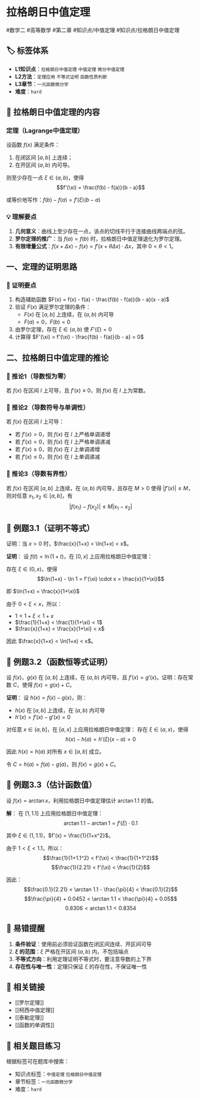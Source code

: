 # 拉格朗日中值定理

#数学二 #高等数学 #第二章 #知识点/中值定理 #知识点/拉格朗日中值定理

## 🏷️ 标签体系
- **L1知识点**：`拉格朗日中值定理` `中值定理` `微分中值定理`
- **L2方法**：`定理应用` `不等式证明` `函数性质判断`
- **L3章节**：`一元函数微分学`
- **难度**：`hard`

## 📖 拉格朗日中值定理的内容

### 定理（Lagrange中值定理）
设函数 $f(x)$ 满足条件：
1. 在闭区间 $[a,b]$ 上连续；
2. 在开区间 $(a,b)$ 内可导。

则至少存在一点 $\xi \in (a,b)$，使得
$$f'(\xi) = \frac{f(b) - f(a)}{b - a}$$

或等价地写作：$f(b) - f(a) = f'(\xi)(b - a)$

### 💡 理解要点
1. **几何意义**：曲线上至少存在一点，该点的切线平行于连接曲线两端点的弦。
2. **罗尔定理的推广**：当 $f(a) = f(b)$ 时，拉格朗日中值定理退化为罗尔定理。
3. **有限增量公式**：$f(x + \Delta x) - f(x) = f'(x + \theta\Delta x) \cdot \Delta x$，其中 $0 < \theta < 1$。

## 一、定理的证明思路

### 🔑 证明要点
1. 构造辅助函数 $F(x) = f(x) - f(a) - \frac{f(b) - f(a)}{b - a}(x - a)$
2. 验证 $F(x)$ 满足罗尔定理的条件：
   - $F(x)$ 在 $[a,b]$ 上连续，在 $(a,b)$ 内可导
   - $F(a) = 0$，$F(b) = 0$
3. 由罗尔定理，存在 $\xi \in (a,b)$ 使 $F'(\xi) = 0$
4. 计算得 $F'(\xi) = f'(\xi) - \frac{f(b) - f(a)}{b - a} = 0$

## 二、拉格朗日中值定理的推论

### 📖 推论1（导数恒为零）
若 $f(x)$ 在区间 $I$ 上可导，且 $f'(x) \equiv 0$，则 $f(x)$ 在 $I$ 上为常数。

### 📖 推论2（导数符号与单调性）
若 $f(x)$ 在区间 $I$ 上可导：
- 若 $f'(x) > 0$，则 $f(x)$ 在 $I$ 上严格单调递增
- 若 $f'(x) < 0$，则 $f(x)$ 在 $I$ 上严格单调递减
- 若 $f'(x) \geq 0$，则 $f(x)$ 在 $I$ 上单调递增
- 若 $f'(x) \leq 0$，则 $f(x)$ 在 $I$ 上单调递减

### 📖 推论3（导数有界性）
若 $f(x)$ 在区间 $[a,b]$ 上连续，在 $(a,b)$ 内可导，且存在 $M > 0$ 使得 $|f'(x)| \leq M$，则对任意 $x_1, x_2 \in [a,b]$，有
$$|f(x_1) - f(x_2)| \leq M|x_1 - x_2|$$

## 📐 例题3.1（证明不等式）
证明：当 $x > 0$ 时，$\frac{x}{1+x} < \ln(1+x) < x$。

**证明**：
设 $f(t) = \ln(1+t)$，在 $[0,x]$ 上应用拉格朗日中值定理：

存在 $\xi \in (0,x)$，使得
$$\ln(1+x) - \ln 1 = f'(\xi) \cdot x = \frac{x}{1+\xi}$$

即 $\ln(1+x) = \frac{x}{1+\xi}$

由于 $0 < \xi < x$，所以：
- $1 < 1 + \xi < 1 + x$
- $\frac{1}{1+x} < \frac{1}{1+\xi} < 1$
- $\frac{x}{1+x} < \frac{x}{1+\xi} < x$

因此 $\frac{x}{1+x} < \ln(1+x) < x$。

## 📐 例题3.2（函数恒等式证明）
设 $f(x)$，$g(x)$ 在 $[a,b]$ 上连续，在 $(a,b)$ 内可导，且 $f'(x) = g'(x)$。证明：存在常数 $C$，使得 $f(x) = g(x) + C$。

**证明**：
设 $h(x) = f(x) - g(x)$，则：
- $h(x)$ 在 $[a,b]$ 上连续，在 $(a,b)$ 内可导
- $h'(x) = f'(x) - g'(x) = 0$

对任意 $x \in (a,b]$，在 $[a,x]$ 上应用拉格朗日中值定理：
存在 $\xi \in (a,x)$，使得
$$h(x) - h(a) = h'(\xi)(x-a) = 0$$

因此 $h(x) = h(a)$ 对所有 $x \in [a,b]$ 成立。

令 $C = h(a) = f(a) - g(a)$，则 $f(x) = g(x) + C$。

## 📐 例题3.3（估计函数值）
设 $f(x) = \arctan x$，利用拉格朗日中值定理估计 $\arctan 1.1$ 的值。

**解**：
在 $[1, 1.1]$ 上应用拉格朗日中值定理：
$$\arctan 1.1 - \arctan 1 = f'(\xi) \cdot 0.1$$

其中 $\xi \in (1, 1.1)$，$f'(x) = \frac{1}{1+x^2}$。

由于 $1 < \xi < 1.1$，所以：
$$\frac{1}{1+1.1^2} < f'(\xi) < \frac{1}{1+1^2}$$
$$\frac{1}{2.21} < f'(\xi) < \frac{1}{2}$$

因此：
$$\frac{0.1}{2.21} < \arctan 1.1 - \frac{\pi}{4} < \frac{0.1}{2}$$
$$\frac{\pi}{4} + 0.0452 < \arctan 1.1 < \frac{\pi}{4} + 0.05$$
$$0.8306 < \arctan 1.1 < 0.8354$$

## 🎯 易错提醒
1. **条件验证**：使用前必须验证函数在闭区间连续、开区间可导
2. **$\xi$ 的范围**：$\xi$ 严格在开区间 $(a,b)$ 内，不包括端点
3. **不等式方向**：利用定理证明不等式时，要注意导数的上下界
4. **存在性与唯一性**：定理只保证 $\xi$ 的存在性，不保证唯一性

## 🔗 相关链接
- [[罗尔定理]]
- [[柯西中值定理]]
- [[泰勒定理]]
- [[函数的单调性]]

## 🔗 相关题目练习
根据标签可在题库中搜索：
- 知识点标签：`中值定理` `拉格朗日中值定理`
- 章节标签：`一元函数微分学`
- 难度：`hard`